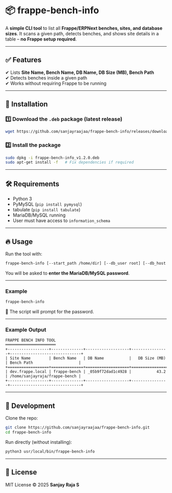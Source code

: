 # 📦 frappe-bench-info

A **simple CLI tool** to list all **Frappe/ERPNext benches, sites, and database sizes**.
It scans a given path, detects benches, and shows site details in a table – **no Frappe setup required**.

---

## ✅ Features
✔ Lists **Site Name, Bench Name, DB Name, DB Size (MB), Bench Path**  
✔ Detects benches inside a given path  
✔ Works without requiring Frappe to be running  

---

## 🚀 Installation

### 1️⃣ Download the `.deb` package (latest release)

```bash
wget https://github.com/sanjayraajaa/frappe-bench-info/releases/download/v1.2.0/frappe-bench-info_v1.2.0.deb
````

### 2️⃣ Install the package

```bash
sudo dpkg -i frappe-bench-info_v1.2.0.deb
sudo apt-get install -f   # Fix dependencies if required
```

---

## 🛠 Requirements

* Python 3
* PyMySQL (`pip install pymysql`)
* tabulate (`pip install tabulate`)
* MariaDB/MySQL running
* User must have access to `information_schema`

---

## 🔥 Usage

Run the tool with:

```bash
frappe-bench-info [--start_path /home/dir] [--db_user root] [--db_host localhost] [--version]
```

You will be asked to **enter the MariaDB/MySQL password**.

---

### Example

```bash
frappe-bench-info
```

🔑 The script will prompt for the password.

---

### Example Output

```
FRAPPE BENCH INFO TOOL
══════════════════════
+------------------+--------------+-------------------+----------------+-------------------------------+
| Site Name        | Bench Name   | DB Name           |   DB Size (MB) | Bench Path                    |
+==================+==============+===================+================+===============================+
| dev.frappe.local | frappe-bench | _05b9f72dad1c4928 |           43.2 | /home/sanjayraja/frappe-bench |
+------------------+--------------+-------------------+----------------+-------------------------------+
```

---

## 📂 Development

Clone the repo:

```bash
git clone https://github.com/sanjayraajaa/frappe-bench-info.git
cd frappe-bench-info
```

Run directly (without installing):

```bash
python3 usr/local/bin/frappe-bench-info
```

---

## 📝 License

MIT License © 2025 **Sanjay Raja S**
